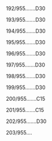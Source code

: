 192/955.......D30 


193/955.......D30 


194/955.......D30 


195/955.......D30 


196/955.......D30 


197/955.......D30 


198/955.......D30 


199/955.......D30 


200/955.......C15 


201/955.......C15 


202/955.......D30 


203/955.... 

